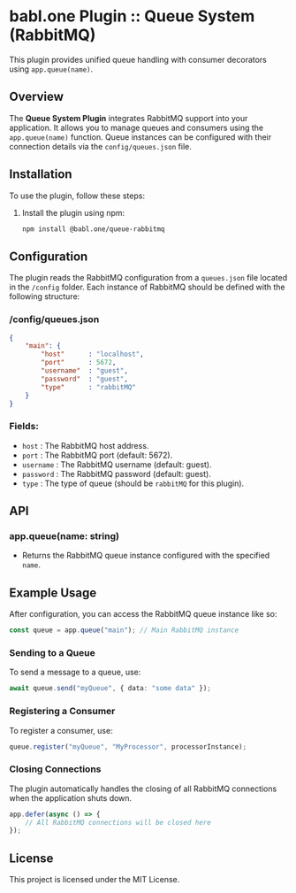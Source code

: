 
# babl.one Plugin :: Queue System (RabbitMQ)

This plugin provides unified queue handling with consumer decorators using `app.queue(name)`.

## Overview

The **Queue System Plugin** integrates RabbitMQ support into your application. It allows you to manage queues and consumers using the `app.queue(name)` function. Queue instances can be configured with their connection details via the `config/queues.json` file.

## Installation

To use the plugin, follow these steps:

1. Install the plugin using npm:
    ```bash
    npm install @babl.one/queue-rabbitmq
    ```

## Configuration

The plugin reads the RabbitMQ configuration from a `queues.json` file located in the `/config` folder. Each instance of RabbitMQ should be defined with the following structure:

### /config/queues.json

```json
{
    "main": {
        "host"      : "localhost",
        "port"      : 5672,
        "username"  : "guest",
        "password"  : "guest",
        "type"      : "rabbitMQ"
    }
}
```

### Fields:

- `host`      : The RabbitMQ host address.
- `port`      : The RabbitMQ port (default: 5672).
- `username`  : The RabbitMQ username (default: guest).
- `password`  : The RabbitMQ password (default: guest).
- `type`      : The type of queue (should be `rabbitMQ` for this plugin).

## API

### app.queue(name: string)

- Returns the RabbitMQ queue instance configured with the specified `name`.

## Example Usage

After configuration, you can access the RabbitMQ queue instance like so:

```ts
const queue = app.queue("main"); // Main RabbitMQ instance
```

### Sending to a Queue

To send a message to a queue, use:

```ts
await queue.send("myQueue", { data: "some data" });
```

### Registering a Consumer

To register a consumer, use:

```ts
queue.register("myQueue", "MyProcessor", processorInstance);
```

### Closing Connections

The plugin automatically handles the closing of all RabbitMQ connections when the application shuts down.

```ts
app.defer(async () => {
    // All RabbitMQ connections will be closed here
});
```

## License

This project is licensed under the MIT License.

